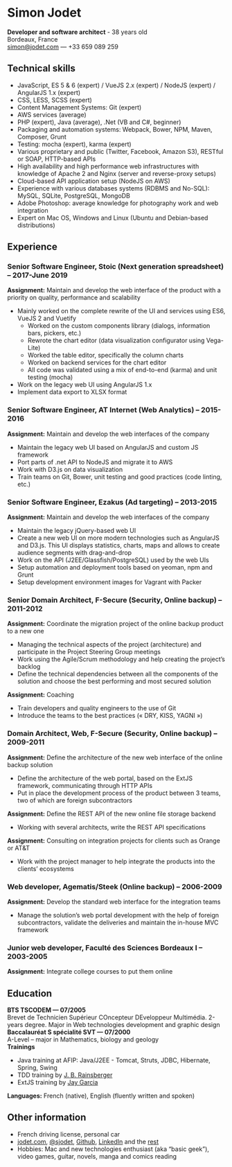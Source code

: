 # Simon Jodet
**Developer and software architect** - 38 years old  
Bordeaux, France  
[simon@jodet.com](mailto:simon@jodet.com) — +33 659 089 259


## Technical skills
  * JavaScript, ES 5 & 6 (expert) / VueJS 2.x (expert) / NodeJS (expert) / AngularJS 1.x (expert)
  * CSS, LESS, SCSS (expert)
  * Content Management Systems: Git (expert)
  * AWS services (average)
  * PHP (expert), Java (average), .Net (VB and C#, beginner)
  * Packaging and automation systems: Webpack, Bower, NPM, Maven, Composer, Grunt
  * Testing: mocha (expert), karma (expert)
  * Various proprietary and public (Twitter, Facebook, Amazon S3), RESTful or SOAP, HTTP-based APIs
  * High availability and high performance web infrastructures with knowledge of Apache 2 and Nginx (server and reverse-proxy setups)
  * Cloud-based API application setup (NodeJS on AWS)
  * Experience with various databases systems (RDBMS and No-SQL): MySQL, SQLite, PostgreSQL, MongoDB
  * Adobe Photoshop: average knowledge for photography work and web integration
  * Expert on Mac OS, Windows and Linux (Ubuntu and Debian-based distributions)

## Experience
### Senior Software Engineer, Stoic (Next generation spreadsheet) – 2017-June 2019
**Assignment:** Maintain and develop the web interface of the product with a priority on quality, performance and scalability

  * Mainly worked on the complete rewrite of the UI and services using ES6, VueJS 2 and Vuetify
    * Worked on the custom components library (dialogs, information bars, pickers, etc.)
    * Rewrote the chart editor (data visualization configurator using Vega-Lite)
    * Worked the table editor, specifically the column charts
    * Worked on backend services for the chart editor
    * All code was validated using a mix of end-to-end (karma) and unit testing (mocha)
  * Work on the legacy web UI using AngularJS 1.x
  * Implement data export to XLSX format

### Senior Software Engineer, AT Internet (Web Analytics) – 2015-2016
**Assignment:** Maintain and develop the web interfaces of the company

 * Maintain the legacy web UI based on AngularJS and custom JS framework
 * Port parts of .net API to NodeJS and migrate it to AWS
 * Work with D3.js on data visualization
 * Train teams on Git, Bower, unit testing and good practices (code linting, etc.)

### Senior Software Engineer, Ezakus (Ad targeting) – 2013-2015
**Assignment:** Maintain and develop the web interfaces of the company

  * Maintain the legacy jQuery-based web UI
  * Create a new web UI on more modern technologies such as AngularJS and D3.js. This UI displays statistics, charts, maps and allows to create audience segments with drag-and-drop
  * Work on the API (J2EE/Glassfish/PostgreSQL) used by the web UIs
  * Setup automation and deployment tools based on yeoman, npm and Grunt
  * Setup development environment images for Vagrant with Packer

### Senior Domain Architect, F-Secure (Security, Online backup) – 2011-2012
**Assignment:** Coordinate the migration project of the online backup product to a new one

  * Managing the technical aspects of the project (architecture) and participate in the Project Steering Group meetings
  * Work using the Agile/Scrum methodology and help creating the project’s backlog
  * Define the technical dependencies between all the components of the solution and choose the best performing and most secured solution

**Assignment:** Coaching

  * Train developers and quality engineers to the use of Git
  * Introduce the teams to the best practices (« DRY, KISS, YAGNI »)

### Domain Architect, Web, F-Secure (Security, Online backup) – 2009-2011

**Assignment:** Define the architecture of the new web interface of the online backup solution

  * Define the architecture of the web portal, based on the ExtJS framework, communicating through HTTP APIs
  * Put in place the development process of the product between 3 teams, two of which are foreign subcontractors

**Assignment:** Define the REST API of the new online file storage backend

  * Working with several architects, write the REST API specifications

**Assignment:** Consulting on integration projects for clients such as Orange or AT&amp;T

  * Work with the project manager to help integrate the products into the clients’ ecosystems

### Web developer, Agematis/Steek (Online backup) – 2006-2009

**Assignment:** Develop the standard web interface for the integration teams

  * Manage the solution’s web portal development with the help of foreign subcontractors, validate the deliveries and maintain the in-house MVC framework

### Junior web developer, Faculté des Sciences Bordeaux I – 2003-2005
**Assignment:** Integrate college courses to put them online

## Education

**BTS TSCODEM — 07/2005**  
Brevet de Technicien Supérieur COncepteur DEveloppeur Multimédia. 2-years degree. Major in Web technologies development and graphic design  
**Baccalauréat S spécialité SVT — 07/2000**  
A-Level – major in Mathematics, biology and geology  
**Trainings**

  * Java training at AFIP: Java/J2EE - Tomcat, Struts, JDBC, Hibernate, Spring, Swing
  * TDD training by [J. B. Rainsberger](http://en.wikipedia.org/wiki/J._B._Rainsberger)
  * ExtJS training by [Jay Garcia](http://moduscreate.com/about/)

**Languages:** French (native), English (fluently written and spoken)

## Other information
  * French driving license, personal car
  * [jodet.com](http://jodet.com), [@sjodet](https://twitter.com/#!/sjodet), [Github](https://github.com/simonjodet/), [LinkedIn](http://www.linkedin.com/profile/view?id=109351958) and the [rest](http://www.google.com/search?q=simon%20jodet)
  * Hobbies: Mac and new technologies enthusiast (aka “basic geek”), video games, guitar, novels, manga and comics reading
